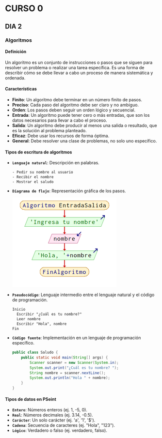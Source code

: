 # CURSO 0

## DIA 2

### Algoritmos

#### Definición

Un algoritmo es un conjunto de instrucciones o pasos que se siguen para resolver un problema o realizar una tarea específica. Es una forma de describir cómo se debe llevar a cabo un proceso de manera sistemática y ordenada.

#### Características

- **Finito**: Un algoritmo debe terminar en un número finito de pasos.
- **Preciso**: Cada paso del algoritmo debe ser claro y no ambiguo.
- **Orden**: Los pasos deben seguir un orden lógico y secuencial.
- **Entrada**: Un algoritmo puede tener cero o más entradas, que son los datos necesarios para llevar a cabo el proceso.
- **Salida**: Un algoritmo debe producir al menos una salida o resultado, que es la solución al problema planteado.
- **Eficaz**: Debe usar los recursos de forma óptima.
- **General**: Debe resolver una clase de problemas, no solo uno específico.

#### Tipos de escritura de algoritmos

- **`Lenguaje natural`**: Descripción en palabras.

  ```
  - Pedir su nombre al usuario
  - Recibir el nombre
  - Mostrar el saludo
  ```

- **`Diagrama de flujo`**: Representación gráfica de los pasos.

  ![Diagrama de flujo](./resources/EntradaSalida.png)

- **`Pseudocódigo`**: Lenguaje intermedio entre el lenguaje natural y el código de programación.

  ```pseudocodigo
  Inicio
    Escribir "¿Cuál es tu nombre?"
    Leer nombre
    Escribir "Hola", nombre
  Fin
  ```

- **`Código fuente`**: Implementación en un lenguaje de programación específico.

  ```java
  public class Saludo {
      public static void main(String[] args) {
          Scanner scanner = new Scanner(System.in);
          System.out.print("¿Cuál es tu nombre? ");
          String nombre = scanner.nextLine();
          System.out.println("Hola " + nombre);
      }
  }
  ```

#### Tipos de datos en PSeint

- **`Entero`**: Números enteros (ej. 1, -5, 0).
- **`Real`**: Números decimales (ej. 3.14, -0.5).
- **`Carácter`**: Un solo carácter (ej. 'a', '1', '$').
- **`Cadena`**: Secuencia de caracteres (ej. "Hola", "123").
- **`Lógico`**: Verdadero o falso (ej. verdadero, falso).
